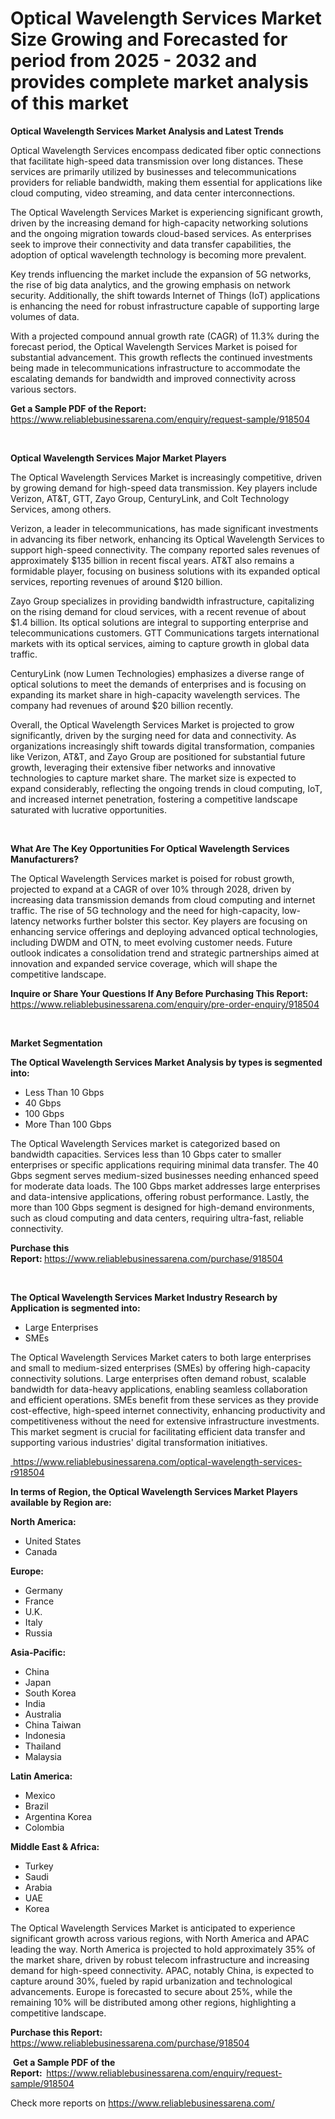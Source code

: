 <p><h1>Optical Wavelength Services Market Size Growing and Forecasted for period from 2025 - 2032 and provides complete market analysis of this market</h1></p><p><strong>Optical Wavelength Services Market Analysis and Latest Trends</strong></p>
<p><p>Optical Wavelength Services encompass dedicated fiber optic connections that facilitate high-speed data transmission over long distances. These services are primarily utilized by businesses and telecommunications providers for reliable bandwidth, making them essential for applications like cloud computing, video streaming, and data center interconnections. </p><p>The Optical Wavelength Services Market is experiencing significant growth, driven by the increasing demand for high-capacity networking solutions and the ongoing migration towards cloud-based services. As enterprises seek to improve their connectivity and data transfer capabilities, the adoption of optical wavelength technology is becoming more prevalent. </p><p>Key trends influencing the market include the expansion of 5G networks, the rise of big data analytics, and the growing emphasis on network security. Additionally, the shift towards Internet of Things (IoT) applications is enhancing the need for robust infrastructure capable of supporting large volumes of data.</p><p>With a projected compound annual growth rate (CAGR) of 11.3% during the forecast period, the Optical Wavelength Services Market is poised for substantial advancement. This growth reflects the continued investments being made in telecommunications infrastructure to accommodate the escalating demands for bandwidth and improved connectivity across various sectors.</p></p>
<p><strong>Get a Sample PDF of the Report:&nbsp;</strong> <a href="https://www.reliablebusinessarena.com/enquiry/request-sample/918504?utm_campaign=3294&utm_medium=2&utm_source=Github&utm_content=ia&utm_term=07032025&utm_id=optical-wavelength-services">https://www.reliablebusinessarena.com/enquiry/request-sample/918504</a></p>
<p>&nbsp;</p>
<p><strong>Optical Wavelength Services Major Market Players</strong></p>
<p><p>The Optical Wavelength Services Market is increasingly competitive, driven by growing demand for high-speed data transmission. Key players include Verizon, AT&T, GTT, Zayo Group, CenturyLink, and Colt Technology Services, among others.</p><p>Verizon, a leader in telecommunications, has made significant investments in advancing its fiber network, enhancing its Optical Wavelength Services to support high-speed connectivity. The company reported sales revenues of approximately $135 billion in recent fiscal years. AT&T also remains a formidable player, focusing on business solutions with its expanded optical services, reporting revenues of around $120 billion.</p><p>Zayo Group specializes in providing bandwidth infrastructure, capitalizing on the rising demand for cloud services, with a recent revenue of about $1.4 billion. Its optical solutions are integral to supporting enterprise and telecommunications customers. GTT Communications targets international markets with its optical services, aiming to capture growth in global data traffic.</p><p>CenturyLink (now Lumen Technologies) emphasizes a diverse range of optical solutions to meet the demands of enterprises and is focusing on expanding its market share in high-capacity wavelength services. The company had revenues of around $20 billion recently.</p><p>Overall, the Optical Wavelength Services Market is projected to grow significantly, driven by the surging need for data and connectivity. As organizations increasingly shift towards digital transformation, companies like Verizon, AT&T, and Zayo Group are positioned for substantial future growth, leveraging their extensive fiber networks and innovative technologies to capture market share. The market size is expected to expand considerably, reflecting the ongoing trends in cloud computing, IoT, and increased internet penetration, fostering a competitive landscape saturated with lucrative opportunities.</p></p>
<p>&nbsp;</p>
<p><strong>What Are The Key Opportunities For Optical Wavelength Services Manufacturers?</strong></p>
<p><p>The Optical Wavelength Services market is poised for robust growth, projected to expand at a CAGR of over 10% through 2028, driven by increasing data transmission demands from cloud computing and internet traffic. The rise of 5G technology and the need for high-capacity, low-latency networks further bolster this sector. Key players are focusing on enhancing service offerings and deploying advanced optical technologies, including DWDM and OTN, to meet evolving customer needs. Future outlook indicates a consolidation trend and strategic partnerships aimed at innovation and expanded service coverage, which will shape the competitive landscape.</p></p>
<p><strong>Inquire or Share Your Questions If Any Before Purchasing This Report:</strong> <a href="https://www.reliablebusinessarena.com/enquiry/pre-order-enquiry/918504?utm_campaign=3294&utm_medium=2&utm_source=Github&utm_content=ia&utm_term=07032025&utm_id=optical-wavelength-services">https://www.reliablebusinessarena.com/enquiry/pre-order-enquiry/918504</a></p>
<p>&nbsp;</p>
<p><strong>Market Segmentation</strong></p>
<p><strong>The Optical Wavelength Services Market Analysis by types is segmented into:</strong></p>
<p><ul><li>Less Than 10 Gbps</li><li>40 Gbps</li><li>100 Gbps</li><li>More Than 100 Gbps</li></ul></p>
<p><p>The Optical Wavelength Services market is categorized based on bandwidth capacities. Services less than 10 Gbps cater to smaller enterprises or specific applications requiring minimal data transfer. The 40 Gbps segment serves medium-sized businesses needing enhanced speed for moderate data loads. The 100 Gbps market addresses large enterprises and data-intensive applications, offering robust performance. Lastly, the more than 100 Gbps segment is designed for high-demand environments, such as cloud computing and data centers, requiring ultra-fast, reliable connectivity.</p></p>
<p><strong>Purchase this Report:&nbsp;</strong><a href="https://www.reliablebusinessarena.com/purchase/918504?utm_campaign=3294&utm_medium=2&utm_source=Github&utm_content=ia&utm_term=07032025&utm_id=optical-wavelength-services">https://www.reliablebusinessarena.com/purchase/918504</a></p>
<p>&nbsp;</p>
<p><strong>The Optical Wavelength Services Market Industry Research by Application is segmented into:</strong></p>
<p><ul><li>Large Enterprises</li><li>SMEs</li></ul></p>
<p><p>The Optical Wavelength Services Market caters to both large enterprises and small to medium-sized enterprises (SMEs) by offering high-capacity connectivity solutions. Large enterprises often demand robust, scalable bandwidth for data-heavy applications, enabling seamless collaboration and efficient operations. SMEs benefit from these services as they provide cost-effective, high-speed internet connectivity, enhancing productivity and competitiveness without the need for extensive infrastructure investments. This market segment is crucial for facilitating efficient data transfer and supporting various industries' digital transformation initiatives.</p></p>
<p><a href="https://www.reliablebusinessarena.com/optical-wavelength-services-r918504?utm_campaign=3294&utm_medium=2&utm_source=Github&utm_content=ia&utm_term=07032025&utm_id=optical-wavelength-services">&nbsp;https://www.reliablebusinessarena.com/optical-wavelength-services-r918504</a></p>
<p><strong>In terms of Region, the Optical Wavelength Services Market Players available by Region are:</strong></p>
<p>
    <p> <strong> North America: </strong>
        <ul>
            <li>United States</li>
            <li>Canada</li>
        </ul>
        </p> 
    <p> <strong> Europe: </strong>
        <ul>
            <li>Germany</li>
            <li>France</li>
            <li>U.K.</li>
            <li>Italy</li>
            <li>Russia</li>
        </ul>
        </p> 
    <p> <strong> Asia-Pacific: </strong>
        <ul>
            <li>China</li>
            <li>Japan</li>
            <li>South Korea</li>
            <li>India</li>
            <li>Australia</li>
            <li>China Taiwan</li>
            <li>Indonesia</li>
            <li>Thailand</li>
            <li>Malaysia</li>
        </ul>
        </p> 
    <p> <strong> Latin America: </strong>
        <ul>
            <li>Mexico</li>
            <li>Brazil</li>
            <li>Argentina Korea</li>
            <li>Colombia</li>
        </ul>
        </p> 
    <p> <strong> Middle East & Africa: </strong>
        <ul>
            <li>Turkey</li>
            <li>Saudi</li>
            <li>Arabia</li>
            <li>UAE</li>
            <li>Korea</li>
        </ul>
    </p>
    </p>
<p><p>The Optical Wavelength Services Market is anticipated to experience significant growth across various regions, with North America and APAC leading the way. North America is projected to hold approximately 35% of the market share, driven by robust telecom infrastructure and increasing demand for high-speed connectivity. APAC, notably China, is expected to capture around 30%, fueled by rapid urbanization and technological advancements. Europe is forecasted to secure about 25%, while the remaining 10% will be distributed among other regions, highlighting a competitive landscape.</p></p>
<p><strong>Purchase this Report: </strong><a href="https://www.reliablebusinessarena.com/purchase/918504?utm_campaign=3294&utm_medium=2&utm_source=Github&utm_content=ia&utm_term=07032025&utm_id=optical-wavelength-services">https://www.reliablebusinessarena.com/purchase/918504</a></p>
<p>&nbsp;<strong>Get a Sample PDF of the Report:&nbsp;&nbsp;</strong><a href="https://www.reliablebusinessarena.com/enquiry/request-sample/918504?utm_campaign=3294&utm_medium=2&utm_source=Github&utm_content=ia&utm_term=07032025&utm_id=optical-wavelength-services">https://www.reliablebusinessarena.com/enquiry/request-sample/918504</a></p>
<p><strong></strong></p>
<p>Check more reports on <a href="https://www.reliablebusinessarena.com/?utm_campaign=3294&utm_medium=2&utm_source=Github&utm_content=ia&utm_term=07032025&utm_id=optical-wavelength-services">https://www.reliablebusinessarena.com/</a></p>